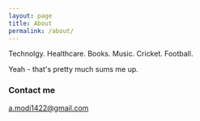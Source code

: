 ```yaml
---
layout: page
title: About
permalink: /about/
---
```


Technolgy. Healthcare. Books. Music. Cricket. Football.

Yeah - that's pretty much sums me up.

### Contact me

[a.modi1422@gmail.com](mailto:a.modi1422@gmail.com)
